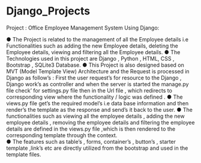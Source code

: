 # Django_Projects
Project  : Office Employee Management System Using Django: 
 
●	The Project is related to the management of all the Employee details i.e Functionalities such as adding the new Employee details, deleting the Employee details, viewing and filtering all the Employee details.
●	The Technologies used in this project are  Django , Python , HTML, CSS , Bootstrap , SQLite3 Database. 
●	This Project is also designed based on MVT (Model Template View) Architecture and the Request is processed in Django as follow’s : First the user request’s for resource to the Django , Django work’s as controller and when the server is started the manage.py file check’ for settings.py file then in the Url file , which redirects to corresponding view where the functionality / logic was defined . 
●	The views.py file get’s the required model’s i.e data base information and then render’s the template as the response and send’s it back to the user. 
●	The functionalities such as viewing all the employee details , adding the new employee details , removing the employee details and  filtering the employee details are defined in the views.py file ,which is then rendered to the corresponding template through the context.  
●	The features such as table’s , forms, container’s , button’s , starter template ,link’s etc  are directly utilized from the bootstrap and used in the template files.    
